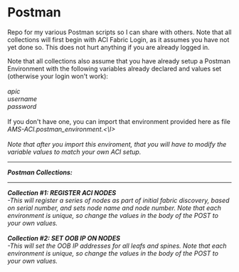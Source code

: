 # Postman
Repo for my various Postman scripts so I can share with others.  Note that all collections will first begin with ACI Fabric Login, as it assumes you have not yet done so.  This does not hurt anything if you are already logged in.

Note that all collections also assume that you have already setup a Postman Environment with the following variables already declared and values set (otherwise your login won't work):
<BR><BR>
<I>apic
<BR>
username 
<BR>
password 
<BR></I>
<BR>
If you don't have one, you can import that environment provided here as file <I>AMS-ACI.postman_environment.<\I>  
<BR>
Note that after you import this enviroment, that you will have to modify the variable values to match your own ACI setup.
<BR>
<HR>
<B>Postman Collections:</B>
<HR>
<B>Collection #1:  REGISTER ACI NODES</B>
<BR>
  -This will register a series of nodes as part of initial fabric discovery, based on serial number, and sets node name and node number.  Note that each environment is unique, so change the values in the body of the POST to your own values.  
<BR><BR>
<B>Collection #2:  SET OOB IP ON NODES</B>
<BR>
  -This will set the OOB IP addresses for all leafs and spines.  Note that each environment is unique, so change the values in the body of the POST to your own values.  
  <BR><BR>
